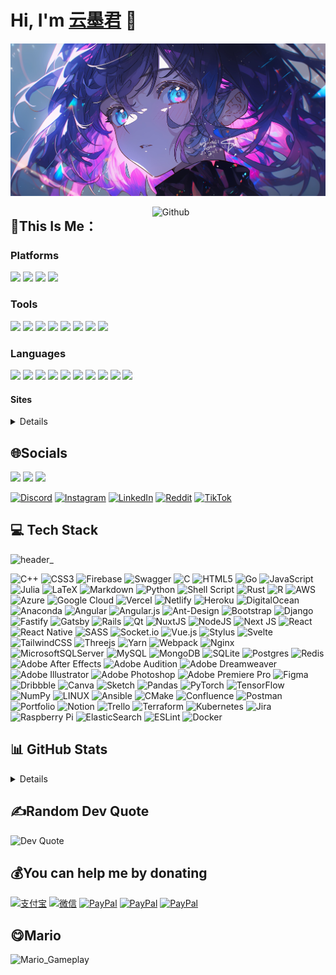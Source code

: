 
# Hi, I'm [云墨君](https://yunmojun.cn/) 👋

[![img](https://github.com/YunMoJun/YunMoJun/raw/main/picture/1.jpg)](https://space.bilibili.com/38990272)

<img width="55%" align="right" alt="Github" src="https://raw.githubusercontent.com/onimur/.github/master/.resources/git-header.svg" />

## 🔐This Is Me：

### Platforms

[![](https://img.shields.io/badge/Mac-Mac%20Mini%20M4-292e33?style=flat-square&logo=macOS&logoColor=ffffff)](https://www.apple.com.cn/mac/)
[![](https://img.shields.io/badge/Windows-10-4e9eee?style=flat-square&logo=windows&logoColor=ffffff)](https://www.microsoft.com/windows/windows-10)
[![](https://img.shields.io/badge/iPhone-15%20Pro%20Max-999999?style=flat-square&logo=apple&logoColor=ffffff)](https://www.apple.com.cn/iphone/)
[![](https://img.shields.io/badge/Android-XiaoMi%2014-999999?style=flat-square&logo=Xiaomi&logoColor=ffffff)](https://www.mi.com/xiaomi-14/)

### Tools

[![](https://img.shields.io/badge/IDEA-Java-fd6430?style=flat-square&logo=IntelliJ%20IDEA&labelColor=ffffff&logoColor=000000)](https://www.jetbrains.com/zh-cn/idea/)
[![](https://img.shields.io/badge/PyCharm-Python-21d789?style=flat-square&logo=PyCharm&labelColor=ffffff&logoColor=000000)](https://www.jetbrains.com/zh-cn/pyCharm/)
[![](https://img.shields.io/badge/WebStorm-前端-07c3f2?style=flat-square&logo=WebStorm&labelColor=ffffff&logoColor=000000)](https://www.jetbrains.com/zh-cn/webstorm/)
[![](https://img.shields.io/badge/MySQL-数据库-4479A1?style=flat-square&logo=mysql&labelColor=ffffff&logoColor=000000)](https://www.mysql.com/cn/)
[![](https://img.shields.io/badge/VsCode-编辑器-007ACC?style=flat-square&logo=Visual%20Studio%20Code&labelColor=ffffff&logoColor=007ACC)](https://code.visualstudio.com/)
[![](https://img.shields.io/badge/Chrome-谷歌-4285F4?style=flat-square&logo=Google%20Chrome&labelColor=ffffff&logoColor=4285F4)](https://www.google.com/chrome/)
[![](https://img.shields.io/badge/Edge-微软-0078D7?style=flat-square&logo=Microsoft%20Edge&labelColor=ffffff&logoColor=0078D7)](https://www.microsoft.com/zh-cn/edge?form=MA13FJ)
[![](https://img.shields.io/badge/Photoshop-PS-31A8FF?style=flat-square&logo=Adobe%20Photoshop&labelColor=ffffff&logoColor=31A8FF)](https://www.adobe.com/cn/products/photoshop.html)

### Languages

[![](https://img.shields.io/badge/-HTML5-E34F26?style=flat-square&logo=html5&logoColor=white)](https://html.spec.whatwg.org/)
[![](https://img.shields.io/badge/-CSS3-1572B6?style=flat-square&logo=css3&logoColor=white)](https://www.w3.org/Style/CSS/)
[![](https://img.shields.io/badge/-JavaScript-f7e018?style=flat-square&logo=javascript&logoColor=white)](https://www.ecma-international.org/)
[![](https://img.shields.io/badge/-Git-f05032?style=flat-square&logo=git&logoColor=white)](https://git-scm.com/)
[![](https://img.shields.io/badge/-PHP-777bb4?style=flat-square&logo=php&logoColor=ffffff)](https://www.php.net/)
[![](https://img.shields.io/badge/-MySQL-4479a1?style=flat-square&logo=mysql&logoColor=white)](https://www.mysql.com/)
[![](https://img.shields.io/badge/Java-8-e0161a?logo=Java&logoColor=e0161a)](https://www.oracle.com/cn/)
[![](https://img.shields.io/badge/GO-1.14-00acd7?logo=Go&logoColor=00acd7)](https://go.dev/)
[![](https://img.shields.io/badge/Python-3.11-326c9c?logo=Python&logoColor=326c9c)](https://www.python.org/)
[![](https://img.shields.io/badge/-Docker-2496ED?style=flat-square&logo=docker&logoColor=ffffff)](https://www.docker.com/)

#### Sites


<details>
<summary>Details</summary>

```bash
-----BEGIN PGP PUBLIC KEY BLOCK-----

PC：
  CPU：12600KF
  GPU：4080

  zzzzzzzzzzzzzzzzzzzzzzzzzzzzzzzzzzzzzzzzzzzzzz( 不想写了)
-----END PGP PUBLIC KEY BLOCK-----
```

</details>

## 🌐Socials


[![](https://img.shields.io/badge/Bilibili-哔哩哔哩-00A1D6?style=for-the-badge&logo=Bilibili&labelColor=ffffff)](https://www.bilibili.com/)
[![](https://img.shields.io/badge/GitHub-gayhub-181717?style=for-the-badge&logo=GitHub&logoColor=181717&labelColor=ffffff)](https://github.com/)
[![](https://img.shields.io/badge/Twitter-推特-0084FF?style=for-the-badge&logo=X&logoColor=0084FF&labelColor=ffffff)](https://www.twitter.com/)


[![Discord](https://img.shields.io/badge/Discord-%237289DA.svg?logo=discord&logoColor=white)](https://discord.com/users/erbanku) [![Instagram](https://img.shields.io/badge/Instagram-%23E4405F.svg?logo=Instagram&logoColor=white)](https://instagram.com/erbanku) [![LinkedIn](https://img.shields.io/badge/LinkedIn-%230077B5.svg?logo=linkedin&logoColor=white)](https://linkedin.com/in/erbanku) [![Reddit](https://img.shields.io/badge/Reddit-%23FF4500.svg?logo=Reddit&logoColor=white)](https://reddit.com/user/erbankuglobal) [![TikTok](https://img.shields.io/badge/TikTok-%23000000.svg?logo=TikTok&logoColor=white)](https://tiktok.com/@erbanku) 

## 💻 Tech Stack

![header_](https://github.com/erbanku/erbanku/assets/79493862/543c5ef4-bae2-45c3-9742-04af4b56cda1)

![C++](https://img.shields.io/badge/c++-%2300599C.svg?style=flat&logo=c%2B%2B&logoColor=white) ![CSS3](https://img.shields.io/badge/css3-%231572B6.svg?style=flat&logo=css3&logoColor=white) ![Firebase](https://img.shields.io/badge/firebase-%23039BE5.svg?style=flat&logo=firebase) ![Swagger](https://img.shields.io/badge/-Swagger-%23Clojure?style=flat&logo=swagger&logoColor=white) ![C](https://img.shields.io/badge/c-%2300599C.svg?style=flat&logo=c&logoColor=white) ![HTML5](https://img.shields.io/badge/html5-%23E34F26.svg?style=flat&logo=html5&logoColor=white) ![Go](https://img.shields.io/badge/go-%2300ADD8.svg?style=flat&logo=go&logoColor=white) ![JavaScript](https://img.shields.io/badge/javascript-%23323330.svg?style=flat&logo=javascript&logoColor=%23F7DF1E)  ![Julia](https://img.shields.io/badge/-Julia-9558B2?style=flat&logo=julia&logoColor=white) ![LaTeX](https://img.shields.io/badge/latex-%23008080.svg?style=flat&logo=latex&logoColor=white) ![Markdown](https://img.shields.io/badge/markdown-%23000000.svg?style=flat&logo=markdown&logoColor=white) ![Python](https://img.shields.io/badge/python-3670A0?style=flat&logo=python&logoColor=ffdd54) ![Shell Script](https://img.shields.io/badge/shell_script-%23121011.svg?style=flat&logo=gnu-bash&logoColor=white) ![Rust](https://img.shields.io/badge/rust-%23000000.svg?style=flat&logo=rust&logoColor=white) ![R](https://img.shields.io/badge/r-%23276DC3.svg?style=flat&logo=r&logoColor=white) ![AWS](https://img.shields.io/badge/AWS-%23FF9900.svg?style=flat&logo=amazon-aws&logoColor=white) ![Azure](https://img.shields.io/badge/azure-%230072C6.svg?style=flat&logo=azure-devops&logoColor=white) ![Google Cloud](https://img.shields.io/badge/Google%20Cloud-%234285F4.svg?style=flat&logo=google-cloud&logoColor=white) ![Vercel](https://img.shields.io/badge/vercel-%23000000.svg?style=flat&logo=vercel&logoColor=white) ![Netlify](https://img.shields.io/badge/netlify-%23000000.svg?style=flat&logo=netlify&logoColor=#00C7B7) ![Heroku](https://img.shields.io/badge/heroku-%23430098.svg?style=flat&logo=heroku&logoColor=white) ![DigitalOcean](https://img.shields.io/badge/DigitalOcean-%230167ff.svg?style=flat&logo=digitalOcean&logoColor=white) ![Anaconda](https://img.shields.io/badge/Anaconda-%2344A833.svg?style=flat&logo=anaconda&logoColor=white) ![Angular](https://img.shields.io/badge/angular-%23DD0031.svg?style=flat&logo=angular&logoColor=white) ![Angular.js](https://img.shields.io/badge/angular.js-%23E23237.svg?style=flat&logo=angularjs&logoColor=white) ![Ant-Design](https://img.shields.io/badge/-AntDesign-%230170FE?style=flat&logo=ant-design&logoColor=white) ![Bootstrap](https://img.shields.io/badge/bootstrap-%23563D7C.svg?style=flat&logo=bootstrap&logoColor=white) ![Django](https://img.shields.io/badge/django-%23092E20.svg?style=flat&logo=django&logoColor=white) ![Fastify](https://img.shields.io/badge/fastify-%23000000.svg?style=flat&logo=fastify&logoColor=white) ![Gatsby](https://img.shields.io/badge/Gatsby-%23663399.svg?style=flat&logo=gatsby&logoColor=white) ![Rails](https://img.shields.io/badge/rails-%23CC0000.svg?style=flat&logo=ruby-on-rails&logoColor=white) ![Qt](https://img.shields.io/badge/Qt-%23217346.svg?style=flat&logo=Qt&logoColor=white) ![NuxtJS](https://img.shields.io/badge/Nuxt-black?style=flat&logo=nuxt.js&logoColor=white) ![NodeJS](https://img.shields.io/badge/node.js-6DA55F?style=flat&logo=node.js&logoColor=white) ![Next JS](https://img.shields.io/badge/Next-black?style=flat&logo=next.js&logoColor=white) ![React](https://img.shields.io/badge/react-%2320232a.svg?style=flat&logo=react&logoColor=%2361DAFB) ![React Native](https://img.shields.io/badge/react_native-%2320232a.svg?style=flat&logo=react&logoColor=%2361DAFB) ![SASS](https://img.shields.io/badge/SASS-hotpink.svg?style=flat&logo=SASS&logoColor=white) ![Socket.io](https://img.shields.io/badge/Socket.io-black?style=flat&logo=socket.io&badgeColor=010101) ![Vue.js](https://img.shields.io/badge/vuejs-%2335495e.svg?style=flat&logo=vuedotjs&logoColor=%234FC08D) ![Stylus](https://img.shields.io/badge/stylus-%23ff6347.svg?style=flat&logo=stylus&logoColor=white) ![Svelte](https://img.shields.io/badge/svelte-%23f1413d.svg?style=flat&logo=svelte&logoColor=white) ![TailwindCSS](https://img.shields.io/badge/tailwindcss-%2338B2AC.svg?style=flat&logo=tailwind-css&logoColor=white) ![Threejs](https://img.shields.io/badge/threejs-black?style=flat&logo=three.js&logoColor=white) ![Yarn](https://img.shields.io/badge/yarn-%232C8EBB.svg?style=flat&logo=yarn&logoColor=white) ![Webpack](https://img.shields.io/badge/webpack-%238DD6F9.svg?style=flat&logo=webpack&logoColor=black) ![Nginx](https://img.shields.io/badge/nginx-%23009639.svg?style=flat&logo=nginx&logoColor=white) ![MicrosoftSQLServer](https://img.shields.io/badge/Microsoft%20SQL%20Sever-CC2927?style=flat&logo=microsoft%20sql%20server&logoColor=white) ![MySQL](https://img.shields.io/badge/mysql-%2300f.svg?style=flat&logo=mysql&logoColor=white) ![MongoDB](https://img.shields.io/badge/MongoDB-%234ea94b.svg?style=flat&logo=mongodb&logoColor=white) ![SQLite](https://img.shields.io/badge/sqlite-%2307405e.svg?style=flat&logo=sqlite&logoColor=white) ![Postgres](https://img.shields.io/badge/postgres-%23316192.svg?style=flat&logo=postgresql&logoColor=white) ![Redis](https://img.shields.io/badge/redis-%23DD0031.svg?style=flat&logo=redis&logoColor=white) ![Adobe After Effects](https://img.shields.io/badge/Adobe%20After%20Effects-9999FF.svg?style=flat&logo=Adobe%20After%20Effects&logoColor=white) ![Adobe Audition](https://img.shields.io/badge/Adobe%20Audition-9999FF.svg?style=flat&logo=Adobe%20Audition&logoColor=white) ![Adobe Dreamweaver](https://img.shields.io/badge/Adobe%20Dreamweaver-FF61F6.svg?style=flat&logo=Adobe%20Dreamweaver&logoColor=white) ![Adobe Illustrator](https://img.shields.io/badge/adobeillustrator-%23FF9A00.svg?style=flat&logo=adobeillustrator&logoColor=white) ![Adobe Photoshop](https://img.shields.io/badge/adobephotoshop-%2331A8FF.svg?style=flat&logo=adobephotoshop&logoColor=white) ![Adobe Premiere Pro](https://img.shields.io/badge/Adobe%20Premiere%20Pro-9999FF.svg?style=flat&logo=Adobe%20Premiere%20Pro&logoColor=white)  ![Figma](https://img.shields.io/badge/figma-%23F24E1E.svg?style=flat&logo=figma&logoColor=white) ![Dribbble](https://img.shields.io/badge/Dribbble-EA4C89?style=flat&logo=dribbble&logoColor=white) ![Canva](https://img.shields.io/badge/Canva-%2300C4CC.svg?style=flat&logo=Canva&logoColor=white) ![Sketch](https://img.shields.io/badge/Sketch-FFB387?style=flat&logo=sketch&logoColor=black) ![Pandas](https://img.shields.io/badge/pandas-%23150458.svg?style=flat&logo=pandas&logoColor=white) ![PyTorch](https://img.shields.io/badge/PyTorch-%23EE4C2C.svg?style=flat&logo=PyTorch&logoColor=white) ![TensorFlow](https://img.shields.io/badge/TensorFlow-%23FF6F00.svg?style=flat&logo=TensorFlow&logoColor=white) ![NumPy](https://img.shields.io/badge/numpy-%23013243.svg?style=flat&logo=numpy&logoColor=white) ![LINUX](https://img.shields.io/badge/Linux-FCC624?style=flat&logo=linux&logoColor=black) ![Ansible](https://img.shields.io/badge/ansible-%231A1918.svg?style=flat&logo=ansible&logoColor=white) ![CMake](https://img.shields.io/badge/CMake-%23008FBA.svg?style=flat&logo=cmake&logoColor=white) ![Confluence](https://img.shields.io/badge/confluence-%23172BF4.svg?style=flat&logo=confluence&logoColor=white) ![Postman](https://img.shields.io/badge/Postman-FF6C37?style=flat&logo=postman&logoColor=white) ![Portfolio](https://img.shields.io/badge/Portfolio-%23000000.svg?style=flat&logo=firefox&logoColor=#FF7139) ![Notion](https://img.shields.io/badge/Notion-%23000000.svg?style=flat&logo=notion&logoColor=white) ![Trello](https://img.shields.io/badge/Trello-%23026AA7.svg?style=flat&logo=Trello&logoColor=white) ![Terraform](https://img.shields.io/badge/terraform-%235835CC.svg?style=flat&logo=terraform&logoColor=white) ![Kubernetes](https://img.shields.io/badge/kubernetes-%23326ce5.svg?style=flat&logo=kubernetes&logoColor=white) ![Jira](https://img.shields.io/badge/jira-%230A0FFF.svg?style=flat&logo=jira&logoColor=white) ![Raspberry Pi](https://img.shields.io/badge/-RaspberryPi-C51A4A?style=flat&logo=Raspberry-Pi) ![ElasticSearch](https://img.shields.io/badge/-ElasticSearch-005571?style=flat&logo=elasticsearch) ![ESLint](https://img.shields.io/badge/ESLint-4B3263?style=flat&logo=eslint&logoColor=white) ![Docker](https://img.shields.io/badge/docker-%230db7ed.svg?style=flat&logo=docker&logoColor=white)

</details>

## 📊 GitHub Stats

<details>
<summary>Details</summary>

<picture>
<source media="(prefers-color-scheme: dark)" srcset="https://github-readme-stats.vercel.app/api?username=erbanku&show_icons=true&theme=dark">
<source media="(prefers-color-scheme: light)" srcset="https://github-readme-stats.vercel.app/api?username=erbanku&show_icons=true&theme=light">
<img src="https://github-readme-stats.vercel.app/api?username=erbanku&show_icons=true&theme=light" alt="GitHub Stats">
</picture>






<img align="right" src="https://github-readme-stats.vercel.app/api?username=yunmojun&show_icons=true&theme=radical">
<img align="center" src="https://github-readme-stats.vercel.app/api/top-langs/?username=yunmojun&show_icons=true&theme=radical">















<picture>
<source media="(prefers-color-scheme: dark)" srcset="https://github-readme-stats.vercel.app/api/wakatime?username=@erbanku&theme=dark">
<source media="(prefers-color-scheme: light)" srcset="https://github-readme-stats.vercel.app/api/wakatime?username=@erbanku&theme=light">
<img src="https://github-readme-stats.vercel.app/api/wakatime?username=@erbanku&theme=light" alt="WakaTime Stats">
</picture>

<picture>
<source media="(prefers-color-scheme: dark)" srcset="https://github-readme-stats.vercel.app/api/top-langs/?username=erbanku&layout=compact&theme=dark">
<source media="(prefers-color-scheme: light)" srcset="https://github-readme-stats.vercel.app/api/top-langs/?username=erbanku&layout=compact&theme=light">
<img src="https://github-readme-stats.vercel.app/api/top-langs/?username=erbanku&layout=compact&theme=light" alt="Top Languages">
</picture>

<picture>
<source media="(prefers-color-scheme: dark)" srcset="https://wakatime.com/share/@erbanku/ac1f4813-bf3c-4d8b-a59b-2fac7daf3cee.svg">
<source media="(prefers-color-scheme: light)" srcset="https://wakatime.com/share/@erbanku/177f0028-d4c0-4894-9adb-e721113852ee.svg">
<img src="https://wakatime.com/share/@erbanku/177f0028-d4c0-4894-9adb-e721113852ee" alt="WakaTime">
</picture>

<picture>
<source media="(prefers-color-scheme: dark)" srcset="https://wakatime.com/share/@erbanku/80646b3c-399a-4569-b619-24e7d2e127b1.svg">
<source media="(prefers-color-scheme: light)" srcset="https://wakatime.com/share/@erbanku/759a2375-491e-4e8a-9afb-7e7557f1e8c2.svg">
<img src="https://wakatime.com/share/@erbanku/759a2375-491e-4e8a-9afb-7e7557f1e8c2" alt="WakaTime">
</picture>

<picture>
<source media="(prefers-color-scheme: dark)" srcset="https://cr-skills-chart-widget.azurewebsites.net/api/api?username=erbanku&branding=false&chart-bg-color=transparent&bg=16324e&tetx-label-color=fff">
<source media="(prefers-color-scheme: light)" srcset="https://cr-skills-chart-widget.azurewebsites.net/api/api?username=erbanku&branding=false&chart-bg-color=transparent&bg=fff">
<img src="https://cr-skills-chart-widget.azurewebsites.net/api/api?username=erbanku&branding=false&chart-bg-color=transparent&bg=fff" alt="Code::Stats">
</picture>

<picture>
<source media="(prefers-color-scheme: dark)" srcset="https://raw.githubusercontent.com/erbanku/erbanku/main/profile-3d-contrib/profile-night-green.svg">
<source media="(prefers-color-scheme: light)" srcset="https://raw.githubusercontent.com/erbanku/erbanku/main/profile-3d-contrib/profile-green.svg">
<img src="https://raw.githubusercontent.com/erbanku/erbanku/main/profile-3d-contrib/profile-green.svg" alt="3D Contributions">

</picture>

</details>

## ✍️Random Dev Quote

<picture>
    <source media="(prefers-color-scheme: dark)" srcset="https://quotes-github-readme.vercel.app/api?type=horizontal&theme=dark">
    <source media="(prefers-color-scheme: light)" srcset="https://quotes-github-readme.vercel.app/api?type=horizontal&theme=light">
    <img src="https://quotes-github-readme.vercel.app/api?type=horizontal&theme=light" alt="Dev Quote">
</picture>

## 💰You can help me by donating

  [![支付宝](https://img.shields.io/badge/支付宝-1677FF?style=for-the-badge&logo=alipay&logoColor=white)](https://github.com/YunMoJun/YunMoJun/blob/main/picture/Alipay.jpg)
  [![微信](https://img.shields.io/badge/微信-07C160?style=for-the-badge&logo=wechat&logoColor=white)](https://github.com/YunMoJun/YunMoJun/blob/main/picture/Alipay.jpg)
  [![PayPal](https://img.shields.io/badge/PayPal-00457C?style=for-the-badge&logo=paypal&logoColor=white)](https://paypal.me/guchenlong612) 
  [![PayPal](https://img.shields.io/badge/PayPal-00457C?style=for-the-badge&logo=paypal&logoColor=white)](https://paypal.me/guchenlong612) 
  [![PayPal](https://img.shields.io/badge/PayPal-00457C?style=for-the-badge&logo=paypal&logoColor=white)](https://paypal.me/guchenlong612) 

## 😋Mario 
![Mario_Gameplay](https://github.com/erbanku/erbanku/assets/79493862/56f4be91-dcd4-4700-838d-5545ccdbf859)



